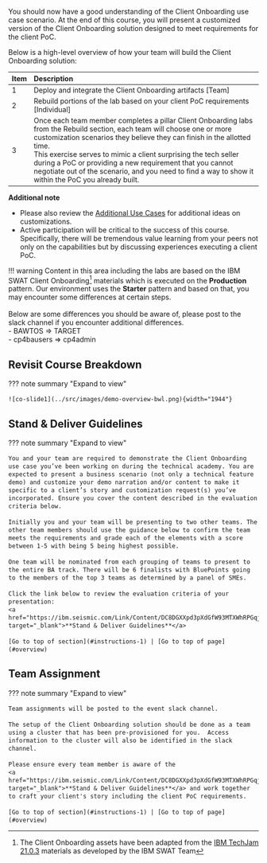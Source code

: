 
You should now have a good understanding of the Client Onboarding use case scenario. At the end of this course, you will present a customized version of the Client Onboarding solution designed to meet requirements for the client PoC.  

Below is a high-level overview of how your team will build the Client Onboarding solution:

| Item | Description                                                                        |
| :--- | :--------------------------------------------------------------------------------- |
| 1    | Deploy and integrate the Client Onboarding artifacts [Team]                        |
| 2    | Rebuild portions of the lab based on your client PoC requirements [Individual]     |
| 3    | Once each team member completes a pillar Client Onboarding labs from the Rebuild section, each team will choose one or more customization scenarios they believe they can finish in the allotted time. <br> This exercise serves to mimic a client surprising the tech seller during a PoC or providing a new requirement that you cannot negotiate out of the scenario, and you need to find a way to show it within the PoC you already built. |

**Additional note**  
  - Please also review the [Additional Use Cases](./Additional-Use-Cases) for additional ideas on customizations.  
  - Active participation will be critical to the success of this course. Specifically, there will be tremendous value learning  from your peers not only on the capabilities but by discussing experiences executing a client PoC.

!!! warning
    Content in this area including the labs are based on the IBM SWAT Client Onboarding[^1] materials which is executed on the **Production** pattern.  Our environment uses the **Starter** pattern and based on that, you may encounter some differences at certain steps.  
    <br>
    Below are some differences you should be aware of, please post to the slack channel if you encounter additional differences.  
    - BAWTOS => TARGET  
    - cp4bausers => cp4admin  

[^1]:
    The Client Onboarding assets have been adapted from the
    <a href="https://github.com/IBM/cp4ba-labs/tree/main/21.0.3" target="_blank">IBM TechJam 21.0.3</a>
    materials as developed by the IBM SWAT Team  


## Revisit Course Breakdown
<a name="course-breadown"></a>
??? note summary "Expand to view"
  
    ![co-slide1](../src/images/demo-overview-bwl.png){width="1944"}


## Stand & Deliver Guidelines
<a name="instructions-1"></a>

??? note summary "Expand to view"

    You and your team are required to demonstrate the Client Onboarding use case you’ve been working on during the technical academy. You are expected to present a business scenario (not only a technical feature demo) and customize your demo narration and/or content to make it specific to a client’s story and customization request(s) you’ve incorporated. Ensure you cover the content described in the evaluation criteria below.  
    
    Initially you and your team will be presenting to two other teams. The other team members should use the guidance below to confirm the team meets the requirements and grade each of the elements with a score between 1-5 with being 5 being highest possible.       
    
    One team will be nominated from each grouping of teams to present to the entire BA track. There will be 6 finalists with BluePoints going to the members of the top 3 teams as determined by a panel of SMEs.  

    Click the link below to review the evaluation criteria of your presentation:  
    <a href="https://ibm.seismic.com/Link/Content/DC8DGXXpd3pXdGfW93MTXWhRPGqj" target="_blank">**Stand & Deliver Guidelines**</a>  

    [Go to top of section](#instructions-1) | [Go to top of page](#overview)


## Team Assignment
<a name="instructions-2"></a>
??? note summary "Expand to view"

    Team assignments will be posted to the event slack channel.

    The setup of the Client Onboarding solution should be done as a team using a cluster that has been pre-provisioned for you.  Access information to the cluster will also be identified in the slack channel.  
    
    Please ensure every team member is aware of the
    <a href="https://ibm.seismic.com/Link/Content/DC8DGXXpd3pXdGfW93MTXWhRPGqj" target="_blank">**Stand & Deliver Guidelines**</a> and work together to craft your client's story including the client PoC requirements.  
    
    [Go to top of section](#instructions-1) | [Go to top of page](#overview)
